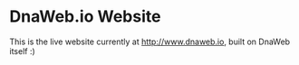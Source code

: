 # DnaWeb.io Website

This is the live website currently at http://www.dnaweb.io, built on DnaWeb itself :)